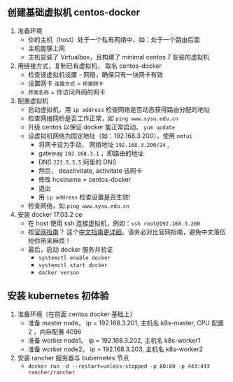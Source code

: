 

## 创建基础虚拟机 centos-docker

1. 准备环境
    - 你的主机（host）处于一个私有网络中，如：处于一个路由后面
    - 主机能够上网
    - 主机安装了 Virtualbox，且构建了 minimal centos 7 安装的虚拟机
2. 用链接方式，复制已有虚拟机， 取名 centos-docker
    - 检查该虚拟机设置 - 网络，确保只有一块网卡有效
    - 设置网卡 `连接方式` = `桥接网卡`
    - `界面名称` = 你访问外网的网卡
3. 配置虚拟机
    - 启动虚拟机，用 `ip address` 检查网络是否动态获得路由分配的地址
    - 检查网络网桥是否工作正常，如 `ping www.sysu.edu.cn`
    - 升级 centos 以保证 docker 能正常启动。 `yum update`
    - 设虚拟机网络为固定地址（如：192.168.3.200），使用 `nmtui`
        - 将网卡设为手动， 网络地址 `192.168.3.200/24` , 
        - gateway `192.168.3.1` ，即路由的地址
        - DNS `223.5.5.5` 阿里的 DNS
        - 然后， deactivitate, activitate 该网卡
        - 修改 hostname = centos-docker
        - 退出
        - 用 `ip address` 检查设置是否生效!
    - 检查网络，如 `ping www.sysu.edu.cn`
4. 安装 docker 17.03.2 ce
    - 在 host 使用 ssh 连接虚拟机，例如：`ssh root@192.168.3.200` 
    - 按[官网指南](https://docs.docker.com/install/linux/docker-ce/centos/#install-docker-ce)？ 这个[中文指南更详细](http://www.cnblogs.com/freefei/p/9263998.html)。请务必对比官网指南，避免中文落伍给你带来麻烦！
    - 最后，启动 docker 服务并验证
        - `systemctl enable docker`
        - `systemctl start docker`
        - `docker verson`

## 安装 kubernetes 初体验 

1. 准备环境（在前面 centos docker 基础上）
    - 准备 master node。 ip = 192.168.3.201, 主机名 k8s-master, CPU 配置 2 ，内存配置 4096
    - 准备 worker node1。 ip = 192.168.3.202, 主机名 k8s-worker1
    - 准备 worker node2。 ip = 192.168.3.203, 主机名 k8s-worker2
2. 安装 rancher 服务器与 bubernetes 节点
    - `docker run -d --restart=unless-stopped -p 80:80 -p 443:443 rancher/rancher`





